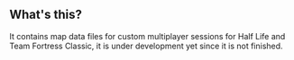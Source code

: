 ## What's this?

It contains map data files for custom multiplayer sessions for Half Life and Team Fortress Classic, it is under development yet since it is not finished.
